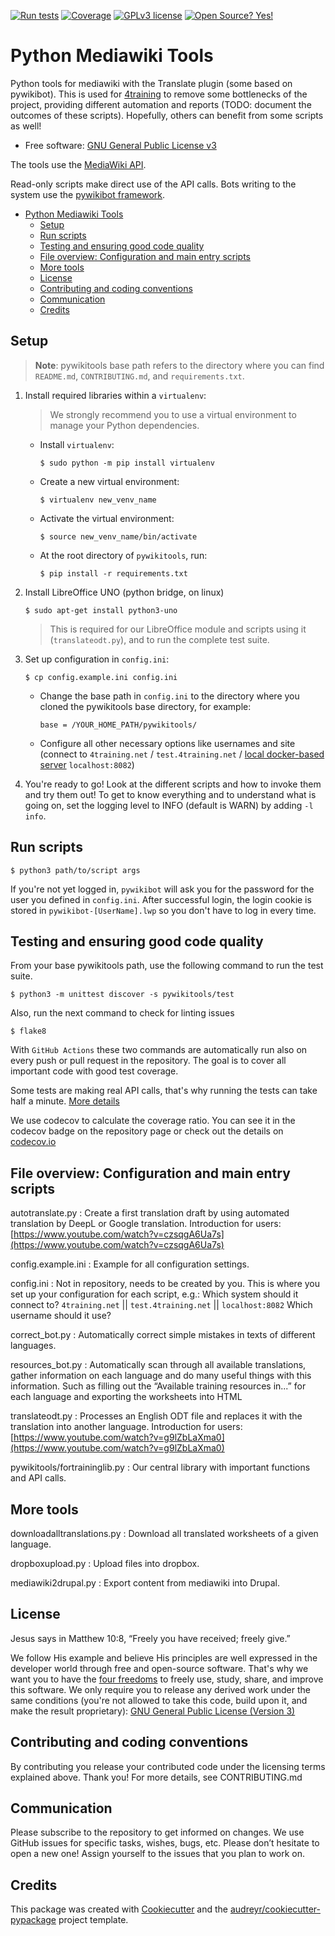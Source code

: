 [![Run tests](https://github.com/4training/pywikitools/actions/workflows/main.yml/badge.svg)](https://github.com/4training/pywikitools/actions/workflows/main.yml)
[![Coverage](https://codecov.io/gh/4training/pywikitools/branch/main/graph/badge.svg)](https://codecov.io/gh/4training/pywikitools)
[![GPLv3 license](https://img.shields.io/badge/License-GPLv3-blue.svg)](http://perso.crans.org/besson/LICENSE.html)
[![Open Source? Yes!](https://badgen.net/badge/Open%20Source%20%3F/Yes%21/blue?icon=github)](https://github.com/Naereen/badges/)

# Python Mediawiki Tools

Python tools for mediawiki with the Translate plugin (some based on pywikibot).
This is used for [4training](https://www.4training.net) to remove some
bottlenecks of the project, providing different automation and reports (TODO:
document the outcomes of these scripts). Hopefully, others can benefit from some
scripts as well!

* Free
  software: [GNU General Public License v3](https://www.gnu.org/licenses/gpl-3.0.en.html)

The tools use the [MediaWiki API](https://www.4training.net/mediawiki/api.php).

Read-only scripts make direct use of the API calls. Bots writing to the system
use the [pywikibot framework](https://www.mediawiki.org/wiki/Manual:Pywikibot).

<!-- TOC -->
* [Python Mediawiki Tools](#python-mediawiki-tools)
  * [Setup](#setup)
  * [Run scripts](#run-scripts)
  * [Testing and ensuring good code quality](#testing-and-ensuring-good-code-quality)
  * [File overview: Configuration and main entry scripts](#file-overview-configuration-and-main-entry-scripts)
  * [More tools](#more-tools)
  * [License](#license)
  * [Contributing and coding conventions](#contributing-and-coding-conventions)
  * [Communication](#communication)
  * [Credits](#credits)
<!-- TOC -->

## Setup

> **Note**: pywikitools base path refers to the directory where you can find
> `README.md`, `CONTRIBUTING.md`, and `requirements.txt`.

1. Install required libraries within a `virtualenv`:

    > We strongly recommend you to use a virtual environment to manage your
      Python dependencies.

    * Install `virtualenv`:

       ```shell
       $ sudo python -m pip install virtualenv
       ```

    * Create a new virtual environment:

       ```shell
       $ virtualenv new_venv_name
       ```

    * Activate the virtual environment:

       ```shell
       $ source new_venv_name/bin/activate
       ```

    * At the root directory of `pywikitools`, run:

       ```shell
       $ pip install -r requirements.txt
       ```

2. Install LibreOffice UNO (python bridge, on linux)
   ```shell
   $ sudo apt-get install python3-uno
   ```
   > This is required for our LibreOffice module and scripts using it
   > (`translateodt.py`), and to run the complete test suite.

3. Set up configuration in `config.ini`:
   ```shell
   $ cp config.example.ini config.ini
   ```
    * Change the base path in `config.ini` to the directory where you cloned the
      pywikitools base directory, for example:
      ```config
      base = /YOUR_HOME_PATH/pywikitools/
      ```
    * Configure all other necessary options like usernames and site (connect to
      `4training.net` / `test.4training.net` / [local docker-based server](https://github.com/4training/docker) `localhost:8082`)

4. You're ready to go! Look at the different scripts and how to invoke them and
   try them out! To get to know everything and to understand what is going on,
   set the logging level to INFO (default is WARN) by adding `-l info`.

## Run scripts

```shell
$ python3 path/to/script args
```

If you're not yet logged in, `pywikibot` will ask you for the password for the
user you defined in `config.ini`. After successful login, the login cookie is
stored in `pywikibot-[UserName].lwp` so you don't have to log in every time.

## Testing and ensuring good code quality

From your base pywikitools path, use the following command to run the test
suite.

```shell
$ python3 -m unittest discover -s pywikitools/test
```

Also, run the next command to check for linting issues

```shell
$ flake8
```

With `GitHub Actions` these two commands are automatically run also on every
push or pull request in the repository. The goal is to cover all important code
with good test coverage.

Some tests are making real API calls, that's why running the tests can
take half a
minute. [More details](https://www.holydevelopers.net/python-setting-up-automatic-testing-with-github-actions)

We use codecov to calculate the coverage ratio. You can see it in the codecov
badge on the repository page or check out the details
on [codecov.io](https://app.codecov.io/gh/4training/pywikitools)

## File overview: Configuration and main entry scripts

autotranslate.py
: Create a first translation draft by using automated translation by DeepL or
Google translation.
Introduction for
users: [https://www.youtube.com/watch?v=czsqgA6Ua7s](https://www.youtube.com/watch?v=czsqgA6Ua7s)

config.example.ini
: Example for all configuration settings.

config.ini
: Not in repository, needs to be created by you.
This is where you set up your configuration for each script, e.g.:
Which system should it connect to? `4training.net` || `test.4training.net` || `localhost:8082`
Which username should it use?

correct_bot.py
: Automatically correct simple mistakes in texts of different languages.

resources_bot.py
: Automatically scan through all available translations, gather information on
each language and do many useful things with this information.
Such as filling out the “Available training resources in...”
for each language and exporting the worksheets into HTML

translateodt.py
: Processes an English ODT file and replaces it with the translation into
another language.
Introduction for
users: [https://www.youtube.com/watch?v=g9lZbLaXma0](https://www.youtube.com/watch?v=g9lZbLaXma0)

pywikitools/fortraininglib.py
: Our central library with important functions and API calls.

## More tools

downloadalltranslations.py
: Download all translated worksheets of a given language.

dropboxupload.py
: Upload files into dropbox.

mediawiki2drupal.py
: Export content from mediawiki into Drupal.

## License

Jesus says in Matthew 10:8, “Freely you have received; freely give.”

We follow His example and believe His principles are well expressed in the
developer world through free and open-source software. That's why we want you to
have the [four freedoms](https://fsfe.org/freesoftware/) to freely use, study,
share, and improve this software. We only require you to release any derived
work under the same conditions (you're not allowed to take this code, build upon
it, and make the result
proprietary): [GNU General Public License (Version 3)](https://www.gnu.org/licenses/gpl-3.0.en.html)

## Contributing and coding conventions

By contributing you release your contributed code under the licensing terms
explained above. Thank you!
For more details, see CONTRIBUTING.md

## Communication

Please subscribe to the repository to get informed on changes. We use GitHub
issues for specific tasks, wishes, bugs, etc. Please don’t hesitate to open
a new one! Assign yourself to the issues that you plan to work on.

## Credits

This package was created
with [Cookiecutter](https://github.com/audreyr/cookiecutter) and
the [audreyr/cookiecutter-pypackage](https://github.com/audreyr/cookiecutter-pypackage)
project template.